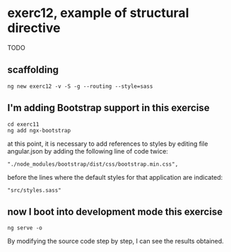 # exerc12, example of structural directive

TODO

## scaffolding

```shell
ng new exerc12 -v -S -g --routing --style=sass
```

## I'm adding Bootstrap support in this exercise

```shell
cd exerc11
ng add ngx-bootstrap
```

at this point, it is necessary to add references to styles by editing file angular.json by adding the following line of code twice:

```text
"./node_modules/bootstrap/dist/css/bootstrap.min.css",
```

before the lines where the default styles for that application are indicated:

```text
"src/styles.sass"
```

## now I boot into development mode this exercise

```shell
ng serve -o
```

By modifying the source code step by step, I can see the results obtained.
